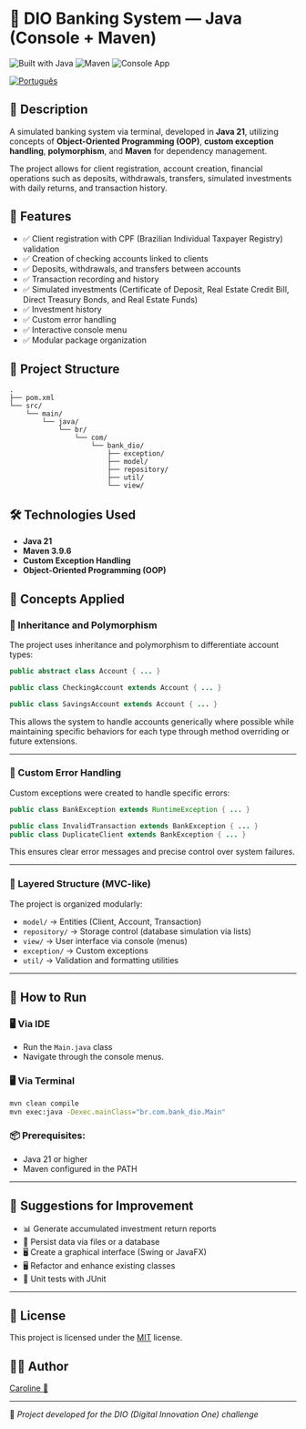 # 🏦 DIO Banking System — Java (Console + Maven)

![Built with Java](https://img.shields.io/badge/Built%20with-Java-orange?style=for-the-badge&logo=java)
![Maven](https://img.shields.io/badge/Maven-Build%20Tool-important?style=for-the-badge&logo=apachemaven)
![Console App](https://img.shields.io/badge/Console-Java%2021-blueviolet?style=for-the-badge)

<a href="https://github.com/Caroline-Teixeira/bank-opp-dio/blob/main/README.md"><img src="https://raw.githubusercontent.com/yammadev/flag-icons/refs/heads/master/png/BR%402x.png" alt="Português" ></a>

## 📖 Description

A simulated banking system via terminal, developed in **Java 21**, utilizing concepts of **Object-Oriented Programming (OOP)**, **custom exception handling**, **polymorphism**, and **Maven** for dependency management.

The project allows for client registration, account creation, financial operations such as deposits, withdrawals, transfers, simulated investments with daily returns, and transaction history.

## 🎯 Features

- ✅ Client registration with CPF (Brazilian Individual Taxpayer Registry) validation
- ✅ Creation of checking accounts linked to clients
- ✅ Deposits, withdrawals, and transfers between accounts
- ✅ Transaction recording and history
- ✅ Simulated investments (Certificate of Deposit, Real Estate Credit Bill, Direct Treasury Bonds, and Real Estate Funds)
- ✅ Investment history
- ✅ Custom error handling
- ✅ Interactive console menu
- ✅ Modular package organization

## 📂 Project Structure

```
.
├── pom.xml
└── src/
    └── main/
        └── java/
            └── br/
                └── com/
                    └── bank_dio/
                        ├── exception/
                        ├── model/
                        ├── repository/
                        ├── util/
                        └── view/
```

## 🛠️ Technologies Used

- **Java 21**
- **Maven 3.9.6**
- **Custom Exception Handling**
- **Object-Oriented Programming (OOP)**

## 📖 Concepts Applied

### 📌 Inheritance and Polymorphism

The project uses inheritance and polymorphism to differentiate account types:

```java
public abstract class Account { ... }

public class CheckingAccount extends Account { ... }

public class SavingsAccount extends Account { ... }
```

This allows the system to handle accounts generically where possible while maintaining specific behaviors for each type through method overriding or future extensions.

---

### 📌 Custom Error Handling

Custom exceptions were created to handle specific errors:

```java
public class BankException extends RuntimeException { ... }

public class InvalidTransaction extends BankException { ... }
public class DuplicateClient extends BankException { ... }
```

This ensures clear error messages and precise control over system failures.

---

### 📌 Layered Structure (MVC-like)

The project is organized modularly:

- `model/` → Entities (Client, Account, Transaction)
- `repository/` → Storage control (database simulation via lists)
- `view/` → User interface via console (menus)
- `exception/` → Custom exceptions
- `util/` → Validation and formatting utilities

---

## 📖 How to Run

### 🖥️ Via IDE

- Run the `Main.java` class
- Navigate through the console menus.

### 🖥️ Via Terminal

```bash
mvn clean compile
mvn exec:java -Dexec.mainClass="br.com.bank_dio.Main"
```

### 📦 Prerequisites:

- Java 21 or higher
- Maven configured in the PATH

---

## 📌 Suggestions for Improvement

- 📊 Generate accumulated investment return reports
- 💾 Persist data via files or a database
- 🖥️ Create a graphical interface (Swing or JavaFX)
- 🖥️ Refactor and enhance existing classes
- 📑 Unit tests with JUnit

---

## 📄 License

This project is licensed under the [MIT](LICENSE) license.

## 👩‍💻 Author

[Caroline 💙](https://github.com/Caroline-Teixeira)

---

📌 *Project developed for the DIO (Digital Innovation One) challenge*
